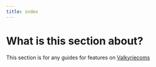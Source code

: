 ```yaml
---
title: index
---
```


# What is this section about?

This section is for any guides for features on [Valkyriecoms](https://valkyriecoms.com)
